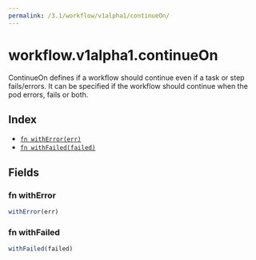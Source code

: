 ```yaml
---
permalink: /3.1/workflow/v1alpha1/continueOn/
---
```


# workflow.v1alpha1.continueOn

ContinueOn defines if a workflow should continue even if a task or step fails/errors. It can be specified if the workflow should continue when the pod errors, fails or both.

## Index

* [`fn withError(err)`](#fn-witherror)
* [`fn withFailed(failed)`](#fn-withfailed)

## Fields

### fn withError

```ts
withError(err)
```



### fn withFailed

```ts
withFailed(failed)
```

